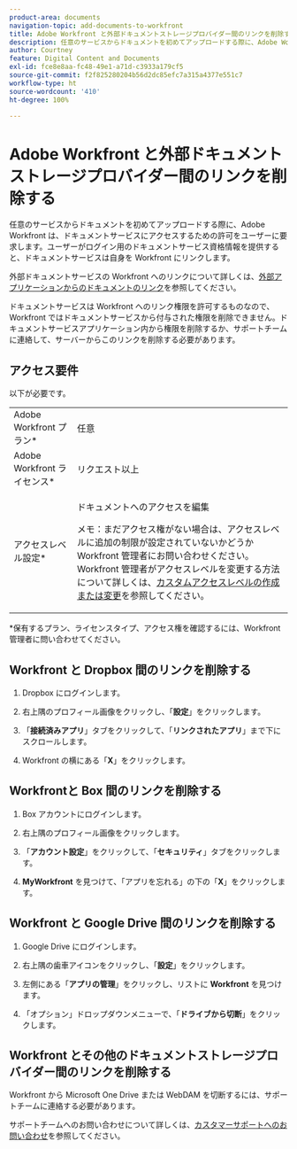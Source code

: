 ```yaml
---
product-area: documents
navigation-topic: add-documents-to-workfront
title: Adobe Workfront と外部ドキュメントストレージプロバイダー間のリンクを削除する
description: 任意のサービスからドキュメントを初めてアップロードする際に、Adobe Workfront は、ドキュメントサービスにアクセスするための許可をユーザーに要求します。ユーザーがログイン用のドキュメントサービス資格情報を提供すると、ドキュメントサービスは自身を Workfront にリンクします。
author: Courtney
feature: Digital Content and Documents
exl-id: fce8e8aa-fc48-49e1-a71d-c3933a179cf5
source-git-commit: f2f825280204b56d2dc85efc7a315a4377e551c7
workflow-type: ht
source-wordcount: '410'
ht-degree: 100%

---
```


# Adobe Workfront と外部ドキュメントストレージプロバイダー間のリンクを削除する

任意のサービスからドキュメントを初めてアップロードする際に、Adobe Workfront は、ドキュメントサービスにアクセスするための許可をユーザーに要求します。ユーザーがログイン用のドキュメントサービス資格情報を提供すると、ドキュメントサービスは自身を Workfront にリンクします。

外部ドキュメントサービスの Workfront へのリンクについて詳しくは、[外部アプリケーションからのドキュメントのリンク](../../documents/adding-documents-to-workfront/link-documents-from-external-apps.md)を参照してください。

ドキュメントサービスは Workfront へのリンク権限を許可するものなので、Workfront ではドキュメントサービスから付与された権限を削除できません。ドキュメントサービスアプリケーション内から権限を削除するか、サポートチームに連絡して、サーバーからこのリンクを削除する必要があります。

## アクセス要件

以下が必要です。

<table style="table-layout:auto"> 
 <col> 
 <col> 
 <tbody> 
  <tr> 
   <td role="rowheader">Adobe Workfront プラン*</td> 
   <td> <p> 任意</p> </td> 
  </tr> 
  <tr> 
   <td role="rowheader">Adobe Workfront ライセンス*</td> 
   <td> <p>リクエスト以上</p> </td> 
  </tr> 
  <tr> 
   <td role="rowheader">アクセスレベル設定*</td> 
   <td> <p>ドキュメントへのアクセスを編集</p> <p>メモ：まだアクセス権がない場合は、アクセスレベルに追加の制限が設定されていないかどうか Workfront 管理者にお問い合わせください。Workfront 管理者がアクセスレベルを変更する方法について詳しくは、<a href="../../administration-and-setup/add-users/configure-and-grant-access/create-modify-access-levels.md" class="MCXref xref">カスタムアクセスレベルの作成または変更</a>を参照してください。</p> </td> 
  </tr> 
 </tbody> 
</table>

&#42;保有するプラン、ライセンスタイプ、アクセス権を確認するには、Workfront 管理者に問い合わせてください。

## Workfront と Dropbox 間のリンクを削除する

1. Dropbox にログインします。
1. 右上隅のプロフィール画像をクリックし、「**設定**」をクリックします。
1. 「**接続済みアプリ**」タブをクリックして、「**リンクされたアプリ**」まで下にスクロールします。

1. Workfront の横にある「**X**」をクリックします。

## Workfrontと Box 間のリンクを削除する

1. Box アカウントにログインします。
1. 右上隅のプロフィール画像をクリックします。
1. 「**アカウント設定**」をクリックして、「**セキュリティ**」タブをクリックします。

1. **MyWorkfront** を見つけて、「アプリを忘れる」の下の「**X**」をクリックします。

## Workfront と Google Drive 間のリンクを削除する

1. Google Drive にログインします。
1. 右上隅の歯車アイコンをクリックし、「**設定**」をクリックします。
1. 左側にある「**アプリの管理**」をクリックし、リストに **Workfront** を見つけます。

1. 「オプション」ドロップダウンメニューで、「**ドライブから切断**」をクリックします。

## Workfront とその他のドキュメントストレージプロバイダー間のリンクを削除する

Workfront から Microsoft One Drive または WebDAM を切断するには、サポートチームに連絡する必要があります。

サポートチームへのお問い合わせについて詳しくは、[カスタマーサポートへのお問い合わせ](../../workfront-basics/tips-tricks-and-troubleshooting/contact-customer-support.md)を参照してください。
